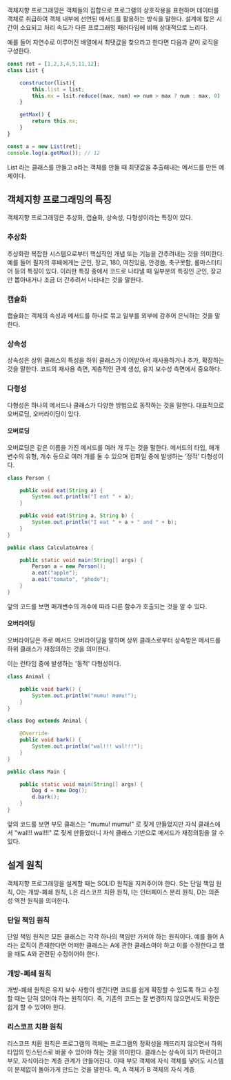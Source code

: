 객체지향 프로그래밍은 객체들의 집합으로 프로그램의 상호작용을 표현하며 데이터를 객체로 취급하여 객체 내부에 선언된 메서드를 활용하는 방식을 말한다. 설계에 많은 시간이 소요되고 처리 속도가 다른 프로그래밍 패러다임에 비해 상대적으로 느리다.

예를 들어 자연수로 이루어진 배열에서 최댓값을 찾으라고 한다면 다음과 같이 로직을 구성한다.

```js
const ret = [1,2,3,4,5,11,12];
class List {

	constructor(list){
		this.list = list;
		this.mx = lsit.reduce((max, num) => num > max ? num : max, 0)
	}

	getMax() {
		return this.mx;
	}
}

const a = new List(ret);
console.log(a.getMax()); // 12
```

List 라는 클래스를 만들고 a라는 객체를 만들 때 최댓값을 추출해내는 메서드를 만든 예제이다.

## 객체지향 프로그래밍의 특징
객체지향 프로그래밍은 추상화, 캡슐화, 상속성, 다형성이라는 특징이 있다.

### 추상화
추상화란 복잡한 시스템으로부터 핵심적인 개념 또는 기능을 간추려내는 것을 의미한다. 예를 들어 필자의 후배에게는 군인, 장교, 180, 여친있음, 안경씀, 축구못함, 롤마스터티어 등의 특징이 있다. 이러한 특징 중에서 코드로 나타낼 때 일부분의 특징인 군인, 장교만 뽑아내거나 조금 더 간추려서 나타내는 것을 말한다.

### 캡슐화
캡슐화는 객체의 속성과 메서드를 하나로 묶고 일부를 외부에 감추어 은닉하는 것을 말한다.

### 상속성
상속성은 상위 클래스의 특성을 하위 클래스가 이어받아서 재사용하거나 추가, 확장하는 것을 말한다. 코드의 재사용 측면, 계층적인 관계 생성, 유지 보수성 측면에서 중요하다.

### 다형성
다형성은 하나의 메서드나 클래스가 다양한 방법으로 동작하는 것을 말한다. 대표적으로 오버로딩, 오버라이딩이 있다.

#### 오버로딩
오버로딩은 같은 이름을 가진 메서드를 여러 개 두는 것을 말한다. 메서드의 타입, 매개변수의 유형, 개수 등으로 여러 개를 둘 수 있으며 컴파일 중에 발생하는 '정적' 다형성이다.

```java
class Person {

	public void eat(String a) {
		System.out.println("I eat " + a);
	}

	public void eat(String a, String b) {
		System.out.println("I eat " + a + " and " + b);
	}
}

public class CalculateArea {

	public static void main(String[] args) {
		Person a = new Person();
		a.eat("apple");
		a.eat("tomato", "phodo");
	}
}
```

앞의 코드를 보면 매개변수의 개수에 따라 다른 함수가 호출되는 것을 알 수 있다.

#### 오버라이딩
오버라이딩은 주로 메서드 오버라이딩을 말하며 상위 클래스로부터 상속받은 메서드를 하위 클래스가 재정의하는 것을 의미한다.

이는 런타임 중에 발생하는 '동적' 다형성이다.

```java
class Animal {

	public void bark() {
		System.out.println("mumu! mumu!");
	}
}

class Dog extends Animal {

	@Override
	public void bark() {
		System.out.println("wal!!! wal!!!");
	}
}

public class Main {

	public static void main(String[] args) {
		Dog d = new Dog();
		d.bark();
	}
}
```

앞의 코드를 보면 부모 클래스는 "mumu! mumu!" 로 짖게 만들었지만 자식 클래스에서 "wal!!! wal!!!" 로 짖게 만들었더니 자식 클래스 기반으로 메서드가 재정의됨을 알 수 있다.

## 설계 원칙
객체지향 프로그래밍을 설계할 때는 SOLID 원칙을 지켜주어야 한다. S는 단일 책임 원칙, O는 개방-폐쇄 원칙, L은 리스코프 치환 원칙, I는 인터페이스 분리 원칙, D는 의존성 역전 원칙을 의미한다.

### 단일 책임 원칙
단일 책임 원칙은 모든 클래스는 각각 하나의 책임만 가져야 하는 원칙이다. 예를 들어 A라는 로직이 존재한다면 어떠한 클래스는 A에 관한 클래스여야 하고 이를 수정한다고 했을 때도 A와 관련된 수정이어야 한다.

### 개방-폐쇄 원칙
개방-폐쇄 원칙은 유지 보수 사항이 생긴다면 코드를 쉽게 확장할 수 있도록 하고 수정할 때는 닫혀 있어야 하는 원칙이다. 즉, 기존의 코드는 잘 변경하지 않으면서도 확장은 쉽게 할 수 있어야 한다.

### 리스코프 치환 원칙
리스코프 치환 원칙은 프로그램의 객체는 프로그램의 정확성을 깨뜨리지 않으면서 하위 타입의 인스턴스로 바꿀 수 있어야 하는 것을 의미한다. 클래스는 상속이 되기 마련이고 부모, 자식이라는 계층 관계가 만들어진다. 이때 부모 객체에 자식 객체를 넣어도 시스템이 문제없이 돌아가게 만드는 것을 말한다. 즉, A 객체가 B 객체의 자식 계층